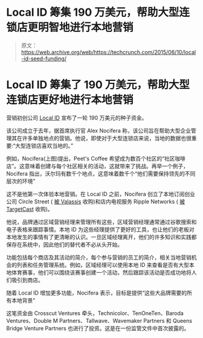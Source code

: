 # Local ID 筹集 190 万美元，帮助大型连锁店更明智地进行本地营销

> 原文：<https://web.archive.org/web/https://techcrunch.com/2015/06/10/local-id-seed-funding/>

# Local ID 筹集了 190 万美元，帮助大型连锁店更好地进行本地营销

营销初创公司 [Local ID](https://web.archive.org/web/20230316075939/http://www.localid.io/) 宣布了一轮 190 万美元的种子资金。

该公司成立于去年，据首席执行官 Alex Nocifera 称，该公司旨在帮助大型企业管理其在许多单独地点的营销。他说，即使对于大型连锁店来说，当地的数据也很重要:“大型连锁店喜欢当地的。”

例如，Nocifera(上图)提出，Peet's Coffee 希望成为数百个社区的“社区咖啡店”。这意味着创建与每个社区相关的活动，这就带来了挑战。再举一个例子，Nocifera 指出，沃尔玛有数千个地点，这意味着数千个“他们需要保持领先的不同层次的环境”

这不是他第一次体验本地营销。在 Local ID 之前，Nocifera 创立了本地订阅创业公司 Circle Street ( [被 Valassis](https://web.archive.org/web/20230316075939/http://www.socaltech.com/circle_street_acquired_by_valassis/s-0052352.html) 收购)和店内电视服务 Ripple Networks ( [被 TargetCast](https://web.archive.org/web/20230316075939/http://www.adweek.com/news/advertising-branding/targetcast-acquires-ripple-tv-113543) 收购)。

他说，品牌通过区域营销经理来管理所有这些，区域营销经理通常通过谷歌搜索和电子表格来跟踪事情。本地 ID 为这些经理提供了更好的工具，也让他们的老板对本地发生的事情有了更清晰的认识。一旦区域经理离开，他们的许多知识和实践都保存在系统中，因此他们的替代者不必从头开始。

功能包括每个商店及其活动的简介，每个参与营销的员工的简介，相关当地营销机会的列表和任务管理系统。例如，区域经理可以使用本地 ID 来查看是否有大型本地体育赛事，他们可以围绕该赛事创建一个活动，然后跟踪该活动是否成功地将人们吸引到商店。

随着 Local ID 增加更多功能，Nocifera 表示，目标是提供“这些大品牌需要的所有本地背景”

这笔资金由 Crosscut Ventures 牵头，Technicolor、TenOneTen、Baroda Ventures、Double M Partners、Tallwave、Wavemaker Partners 和 Queens Bridge Venture Partners 也进行了投资。这是在一份监管文件中首次披露的。